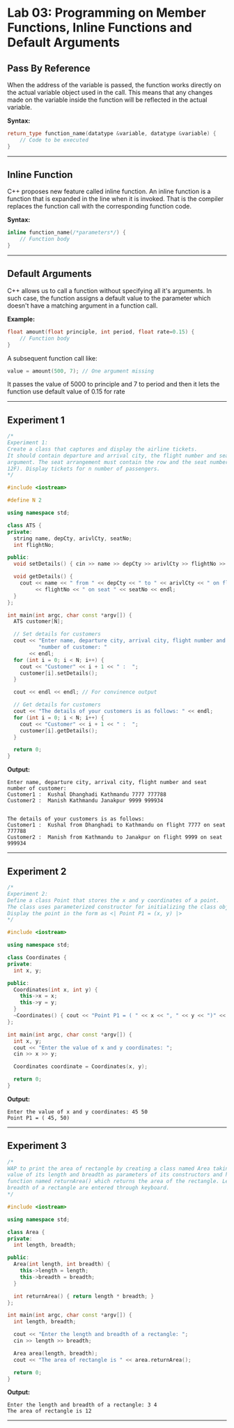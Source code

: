 # Lab 03: Programming on Member Functions, Inline Functions and Default Arguments

## Pass By Reference
When the address of the variable is passed, the function works directly on the actual variable object used in the call. This means that any changes made on the variable inside the function will be reflected in the actual variable.

**Syntax:**
```c++
return_type function_name(datatype &variable, datatype &variable) {
    // Code to be executed
}
```

---

## Inline Function
C++ proposes new feature called inline function. An inline function is a function that is expanded in the line when it is invoked. That is the compiler replaces the function call with the corresponding function code.

**Syntax:**
```c++
inline function_name(/*parameters*/) {
    // Function body
}
```

---

## Default Arguments
C++ allows us to call a function without specifying all it's arguments. In such case, the function assigns a default value to the parameter which doesn't have a matching argument in a function call.

**Example:**
```c++
float amount(float principle, int period, float rate=0.15) {
    // Function body
}
```

A subsequent function call like:
```c++
value = amount(500, 7); // One argument missing
```
It passes the value of 5000 to principle and 7 to period and then it lets the function use default value of 0.15 for rate

---

## Experiment 1
```c++
/*
Experiment 1:
Create a class that captures and display the airline tickets.
It should contain departure and arrival city, the flight number and seat
argument. The seat arrangement must contain the row and the seat number (like
12F). Display tickets for n number of passengers.
*/

#include <iostream>

#define N 2

using namespace std;

class ATS {
private:
  string name, depCty, arivlCty, seatNo;
  int flightNo;

public:
  void setDetails() { cin >> name >> depCty >> arivlCty >> flightNo >> seatNo; }

  void getDetails() {
    cout << name << " from " << depCty << " to " << arivlCty << " on flight "
         << flightNo << " on seat " << seatNo << endl;
  }
};

int main(int argc, char const *argv[]) {
  ATS customer[N];

  // Set details for customers
  cout << "Enter name, departure city, arrival city, flight number and seat "
          "number of customer: "
       << endl;
  for (int i = 0; i < N; i++) {
    cout << "Customer" << i + 1 << " :  ";
    customer[i].setDetails();
  }

  cout << endl << endl; // For convinence output

  // Get details for customers
  cout << "The details of your customers is as follows: " << endl;
  for (int i = 0; i < N; i++) {
    cout << "Customer" << i + 1 << " :  ";
    customer[i].getDetails();
  }

  return 0;
}
```

**Output:**
```output
Enter name, departure city, arrival city, flight number and seat number of customer: 
Customer1 :  Kushal Dhanghadi Kathmandu 7777 777788
Customer2 :  Manish Kathmandu Janakpur 9999 999934


The details of your customers is as follows:
Customer1 :  Kushal from Dhanghadi to Kathmandu on flight 7777 on seat 777788
Customer2 :  Manish from Kathmandu to Janakpur on flight 9999 on seat 999934
```

---

## Experiment 2
```c++
/*
Experiment 2:
Define a class Point that stores the x and y coordinates of a point.
The class uses parameterized constructor for initializing the class objects.
Display the point in the form as <| Point P1 = (x, y) |>
*/

#include <iostream>

using namespace std;

class Coordinates {
private:
  int x, y;

public:
  Coordinates(int x, int y) {
    this->x = x;
    this->y = y;
  }
  ~Coordinates() { cout << "Point P1 = ( " << x << ", " << y << ")" << endl; }
};

int main(int argc, char const *argv[]) {
  int x, y;
  cout << "Enter the value of x and y coordinates: ";
  cin >> x >> y;

  Coordinates coordinate = Coordinates(x, y);

  return 0;
}
```

**Output:**
```output
Enter the value of x and y coordinates: 45 50
Point P1 = ( 45, 50)
```

---

## Experiment 3
```c++
/*
WAP to print the area of rectangle by creating a class named Area taking the
value of its length and breadth as parameters of its constructors and having a
function named returnArea() which returns the area of the rectangle. Length and
breadth of a rectangle are entered through keyboard.
*/

#include <iostream>

using namespace std;

class Area {
private:
  int length, breadth;

public:
  Area(int length, int breadth) {
    this->length = length;
    this->breadth = breadth;
  }

  int returnArea() { return length * breadth; }
};

int main(int argc, char const *argv[]) {
  int length, breadth;

  cout << "Enter the length and breadth of a rectangle: ";
  cin >> length >> breadth;

  Area area(length, breadth);
  cout << "The area of rectangle is " << area.returnArea();

  return 0;
}
```

**Output:**
```output
Enter the length and breadth of a rectangle: 3 4
The area of rectangle is 12
```

---

